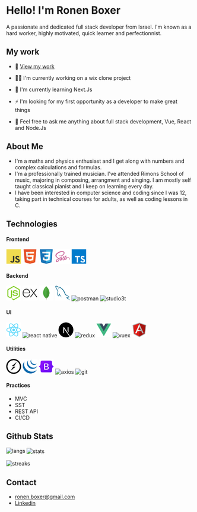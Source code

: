 
# Hello! I'm Ronen Boxer

A passionate and dedicated full stack developer from Israel. I'm known as a hard worker, highly motivated, quick learner and perfectionnist. 


## My work
- 🔭 <a href="https://ronenboxer.github.io/portfolio" target="_blank">View my work</a>
- 👨‍💻 I'm currently working on a wix clone project

- 🧠 I'm currently learning Next.Js

- ⚡ I'm looking for my first opportunity as a developer to make great things

- 💬 Feel free to ask me anything about full stack development, Vue, React and Node.Js



## About Me
- I'm a maths and physics enthusiast and I get along with numbers and complex calculations and formulas.
- I'm a professionally trained musician. I've attended Rimons School of music, majoring in composing, arrangment and singing. I am mostly self taught classical pianist and I keep on learning every day.
- I have been interested in computer science and coding since I was 12, taking part in technical courses for adults, as well as coding lessons in C.

## Technologies
#### Frontend
<p align="left"> 
<img src="https://github.com/devicons/devicon/blob/master/icons/javascript/javascript-original.svg" alt="javascript" width="40" height="40"/>
<img src="https://github.com/devicons/devicon/blob/master/icons/html5/html5-original.svg" alt="html5" width="40" height="40"/>
<img src="https://github.com/devicons/devicon/blob/master/icons/css3/css3-original.svg" alt="css3" width="40" height="40"/>
<img src="https://github.com/devicons/devicon/blob/master/icons/sass/sass-original.svg" alt="sass" width="40" height="40"/>
<img src="https://github.com/devicons/devicon/blob/master/icons/typescript/typescript-original.svg" alt="typescript" width="40" height="40"/>
</p>

#### Backend
<p align="left"> 
<img src="https://github.com/devicons/devicon/blob/master/icons/nodejs/nodejs-original.svg" alt="nodejs" width="40" height="40"/>
<img src="https://github.com/devicons/devicon/blob/master/icons/express/express-original.svg" alt="express" width="40" height="40"/>
<img src="https://github.com/devicons/devicon/blob/master/icons/mongodb/mongodb-original.svg" alt="mongodb" width="40" height="40"/>
<img src="https://github.com/devicons/devicon/blob/master/icons/mysql/mysql-original.svg" alt="mysql" width="40" height="40"/>
<img src="https://www.svgrepo.com/show/354202/postman-icon.svg" alt="postman" width="40" height="40"/>
<img src="https://www.realwire.com/writeitfiles/studio-3t-logo-white-on-green.jpg" alt="studio3t" width="40" height="40"/>
</p>

#### UI
<p align="left"> 
<img src="https://github.com/devicons/devicon/blob/master/icons/react/react-original.svg" alt="react" width="40" height="40"/>
<img src="https://cdn.worldvectorlogo.com/logos/react-native-1.svg" alt="react native" width="40" height="40"/>
<img src="https://github.com/devicons/devicon/blob/master/icons/nextjs/nextjs-original.svg" alt="next" width="40" height="40"/>
<img src="https://www.svgrepo.com/show/452093/redux.svg" alt="redux" width="40" height="40"/>
<img src="https://github.com/devicons/devicon/blob/master/icons/vuejs/vuejs-original.svg" alt="vue" width="40" height="40"/>
<img src="https://user-images.githubusercontent.com/7110136/29002857-9e802f08-7ab4-11e7-9c31-604b5d0d0c19.png" alt="vuex" width="40" height="40"/>
<img src="https://github.com/devicons/devicon/blob/master/icons/angularjs/angularjs-original.svg" alt="angular" width="40" height="40"/>
</p>

#### Utilities
<p align="left"> 
<img src="https://github.com/devicons/devicon/blob/master/icons/socketio/socketio-original.svg" alt="socketio" width="40" height="40"/>
<img src="https://github.com/devicons/devicon/blob/master/icons/jquery/jquery-original.svg" alt="jquery" width="40" height="40"/>
<img src="https://github.com/devicons/devicon/blob/master/icons/bootstrap/bootstrap-original.svg" alt="bootstrap" width="40" height="40"/>
<img src="https://www.vectorlogo.zone/logos/axios/axios-ar21.svg" alt="axios" width="70" height="40"/>
<img src="https://upload.wikimedia.org/wikipedia/commons/thumb/3/3f/Git_icon.svg/2048px-Git_icon.svg.png" alt="git" width="40" height="40"/>
</p>

#### Practices
- MVC
- SST
- REST API
- CI/CD

## Github Stats
<p><img align="left" src="https://github-readme-stats.vercel.app/api/top-langs?username=ronenboxer&show_icons=true&locale=en&layout=compact" alt="langs" /></p>

<p>&nbsp;<img align="center" src="https://github-readme-stats.vercel.app/api?username=ronenboxer&show_icons=true&locale=en" alt="stats" /></p>

<p><img align="center" src="https://github-readme-streak-stats.herokuapp.com/?user=ronenboxer&" alt="streaks" /></p>

## Contact
- <a href="malto:ronenboxer@gmail.com" target="_blank">ronen.boxer@gmail.com<a/>
- <a href="https://www.linkedin.com/in/ronen-boxer-471436203/" target="_blank">Linkedin</a>
